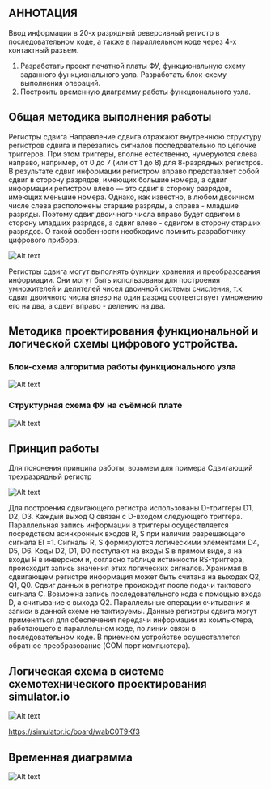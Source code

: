 ## АННОТАЦИЯ

Ввод информации в 20-х разрядный реверсивный регистр в последовательном коде, а также в параллельном коде через 4-х контактный разъем.
1.	Разработать проект печатной платы ФУ, функциональную схему заданного функционального узла. Разработать блок-схему выполнения операций. 
2.	Построить временную диаграмму работы функционального узла. 

 

## Общая методика выполнения  работы

Регистры сдвига
Направление сдвига отражают внутреннюю структуру регистров сдвига и перезапись сигналов последовательно по цепочке триггеров. При этом триггеры, вполне естественно, нумеруются слева направо, например, от 0 до 7 (или от 1 до 8) для 8-разрядных регистров. В результате сдвиг информации регистром вправо представляет собой сдвиг в сторону разрядов, имеющих большие номера, а сдвиг информации регистром влево — это сдвиг в сторону разрядов, имеющих меньшие номера.
Однако, как известно, в любом двоичном числе слева расположены старшие разряды, а справа - младшие разряды. Поэтому сдвиг двоичного числа вправо будет сдвигом в сторону младших разрядов, а сдвиг влево - сдвигом в сторону старших разрядов. О такой особенности необходимо помнить разработчику цифрового прибора.

![Alt text](image.png)

Регистры сдвига могут выполнять функции хранения и преобразования информации.
Они могут быть использованы для построения умножителей и делителей чисел двоичной системы счисления, т.к. сдвиг двоичного числа влево на один разряд соответствует умножению его на два, а сдвиг вправо - делению на два.


## Методика проектирования функциональной и логической схемы цифрового устройства.

### Блок-схема алгоритма работы функционального узла

![Alt text](image-1.png)

### Структурная схема ФУ на съёмной плате

![Alt text](image-2.png)

## Принцип работы

Для пояснения принципа работы, возьмем для примера Сдвигающий трехразрядный регистр 

![Alt text](image-3.png)

Для построения сдвигающего регистра использованы D-триггеры D1, D2, D3. Каждый выход Q связан с D-входом следующего триггера.
Параллельная запись информации в триггеры осуществляется посредством асинхронных входов R, S при наличии разрешающего сигнала EI =1. Сигналы R, S формируются логическими элементами D4, D5, D6.
Коды D2, D1, D0 поступают на входы S в прямом виде, а на входы R в инверсном и, согласно таблице истинности RS-триггера, происходит запись значения этих логических сигналов.
Хранимая в сдвигающем регистре информация может быть считана на выходах Q2, Q1, Q0. Сдвиг данных в регистре происходит после подачи тактового сигнала C. Возможна запись последовательного кода с помощью входа D, а считывание с выхода Q2.
Параллельные операции считывания и записи в данной схеме не тактируемы.
Данные регистры сдвига могут применяться для обеспечения передачи информации из компьютера, работающего в параллельном коде, по линии связи в последовательном коде. В приемном устройстве осуществляется обратное преобразование (COM порт компьютера).


## Логическая схема в системе схемотехнического проектирования simulator.io

![Alt text](image-4.png)

https://simulator.io/board/wabC0T9Kf3

## Временная диаграмма

![Alt text](image-5.png)
